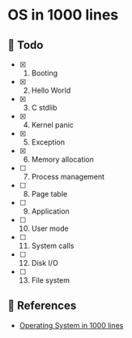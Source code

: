 # OS in 1000 lines

## 📕 Todo

- [x] 1. Booting
- [x] 2. Hello World
- [x] 3. C stdlib
- [x] 4. Kernel panic
- [x] 5. Exception
- [x] 6. Memory allocation
- [ ] 7. Process management
- [ ] 8. Page table
- [ ] 9. Application
- [ ] 10. User mode
- [ ] 11. System calls
- [ ] 12. Disk I/O
- [ ] 13. File system

## 🔗 References
- [Operating System in 1000 lines](https://operating-system-in-1000-lines.vercel.app/en/)
